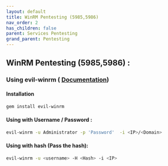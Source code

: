 ```yaml
---
layout: default
title: WinRM Pentesting (5985,5986)
nav_order: 2
has_children: false
parent: Services Pentesting
grand_parent: Pentesting
---
```


## WinRM Pentesting (5985,5986) :

### Using evil-winrm  ( [Documentation](https://github.com/Hackplayers/evil-winrm))

#### Installation
```bash
gem install evil-winrm
```

#### Using with Username / Password : 

```bash
evil-winrm -u Administrator -p 'Password'  -i <IP>/<Domain>
```

#### Using with hash (Pass the hash): 

```bash
evil-winrm -u <username> -H <Hash> -i <IP>
```

